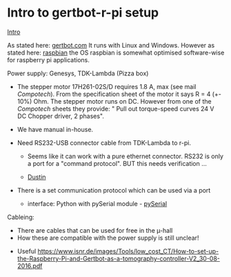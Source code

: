 Intro to gertbot-r-pi setup
===========================

[Intro](https://www.rs-online.com/designspark/an-introduction-to-the-gertbot)

As stated here: [gertbot.com](https://www.gertbot.com/) It runs with Linux and Windows. However as stated here: [raspbian](http://www.raspbian.org/) the OS raspbian is somewhat optimised software-wise for raspberry pi applications.

Power supply: Genesys, TDK-Lambda (Pizza box)

*   The stepper motor 17H261-02S/D requires 1.8 A, max (see mail _Compotech_). From the specification sheet of the motor it says R = 4 (+- 10%) Ohm. The stepper motor runs on DC. However from one of the _Compotech_ sheets they provide: " Pull out torque-speed curves 24 V DC Chopper driver, 2 phases". 
-   We have manual in-house.
-   Need RS232-USB connector cable from TDK-Lambda to r-pi.

	- Seems like it can work with a pure ethernet connector. RS232 is only a port for a "command protocol". BUT this needs verification ...

    -   [Dustin](https://www.dustinhome.se/product/5010778662/adapter?ssel=false&utm_campaign=pricerunner&utm_source=pricerunner.se&utm_medium=pricecompare&utm_content=5637146061)
-   There is a set communication protocol which can be used via a port

    -   interface: Python with pySerial module - [pySerial](http://www.varesano.net/blog/fabio/serial%20rs232%20connections%20python)

Cableing:

-   There are cables that can be used for free in the µ-hall
-   How these are compatible with the power supply is still unclear!


* Useful <https://www.isnr.de/images/Tools/low_cost_CT/How-to-set-up-the-Raspberry-Pi-and-Gertbot-as-a-tomography-controller-V2_30-08-2016.pdf>
